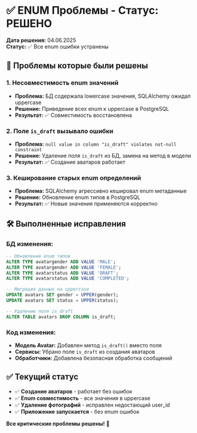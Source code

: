 # ✅ ENUM Проблемы - Статус: РЕШЕНО

**Дата решения:** 04.06.2025  
**Статус:** ✅ Все enum ошибки устранены

## 🎯 Проблемы которые были решены

### 1. **Несовместимость enum значений**
- **Проблема:** БД содержала lowercase значения, SQLAlchemy ожидал uppercase
- **Решение:** Приведение всех enum к uppercase в PostgreSQL
- **Результат:** ✅ Совместимость восстановлена

### 2. **Поле `is_draft` вызывало ошибки**
- **Проблема:** `null value in column "is_draft" violates not-null constraint`
- **Решение:** Удаление поля `is_draft` из БД, замена на метод в модели
- **Результат:** ✅ Создание аватаров работает

### 3. **Кеширование старых enum определений**
- **Проблема:** SQLAlchemy агрессивно кешировал enum метаданные
- **Решение:** Обновление enum типов в PostgreSQL
- **Результат:** ✅ Новые значения применяются корректно

## 🛠️ Выполненные исправления

### БД изменения:
```sql
-- Обновление enum типов
ALTER TYPE avatargender ADD VALUE 'MALE';
ALTER TYPE avatargender ADD VALUE 'FEMALE'; 
ALTER TYPE avatarstatus ADD VALUE 'DRAFT';
ALTER TYPE avatarstatus ADD VALUE 'COMPLETED';

-- Миграция данных на uppercase
UPDATE avatars SET gender = UPPER(gender);
UPDATE avatars SET status = UPPER(status);

-- Удаление поля is_draft
ALTER TABLE avatars DROP COLUMN is_draft;
```

### Код изменения:
- **Модель Avatar:** Добавлен метод `is_draft()` вместо поля
- **Сервисы:** Убрано поле `is_draft` из создания аватаров
- **Обработчики:** Добавлена безопасная обработка сообщений

## ✅ Текущий статус

- ✅ **Создание аватаров** - работает без ошибок
- ✅ **Enum совместимость** - все значения в uppercase
- ✅ **Удаление фотографий** - исправлен недостающий user_id
- ✅ **Приложение запускается** - без enum ошибок

**Все критические проблемы решены!** 🎉 
